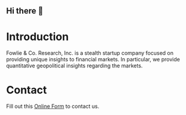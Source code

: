 ## Hi there 👋

<!--

**Here are some ideas to get you started:**

🙋‍♀️ A short introduction - what is your organization all about?
🌈 Contribution guidelines - how can the community get involved?
👩‍💻 Useful resources - where can the community find your docs? Is there anything else the community should know?
🍿 Fun facts - what does your team eat for breakfast?
🧙 Remember, you can do mighty things with the power of [Markdown](https://docs.github.com/github/writing-on-github/getting-started-with-writing-and-formatting-on-github/basic-writing-and-formatting-syntax)
-->


# Introduction

Fowlie & Co. Research, Inc. is a stealth startup company focused on providing unique insights to financial markets. In particular, we provide quantitative geopolitical insights regarding the markets.

# Contact
Fill out this [Online Form](https://forms.office.com/r/8NcEQ2rr6W) to contact us.
